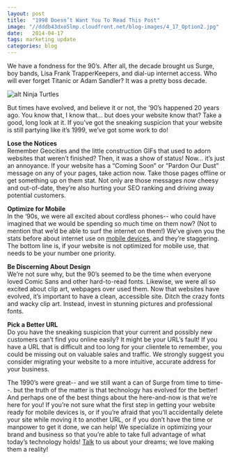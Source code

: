 ```yaml
---
layout: post
title:  "1998 Doesn’t Want You To Read This Post"
image: "//dddb43dxo5lmp.cloudfront.net/blog-images/4_17_Option2.jpg"
date:   2014-04-17
tags: marketing update
categories: blog
---
```


We have a fondness for the 90’s. After all, the decade brought us Surge, boy bands, Lisa Frank TrapperKeepers, and dial-up internet access. Who will ever forget Titanic or Adam Sandler?  It was a pretty boss decade. 

![alt Ninja Turtles](//dddb43dxo5lmp.cloudfront.net/blog-images/ninjaturtle.gif "Ninja Turtles")

But times have evolved, and believe it or not, the ‘90’s happened 20 years ago. You know that, I know that… but does your website know that? Take a good, long look at it. If you’ve got the sneaking suspicion that your website is still partying like it’s 1999, we’ve got some work to do!
 
**Lose the Notices**<br>
Remember Geocities and the little construction GIFs that used to adorn websites that weren’t finished? Then, it was a show of status! Now… it’s just an annoyance. If your website has a “Coming Soon” or “Pardon Our Dust” message on any of your pages, take action now. Take those pages offline or get something up on them stat. Not only are those messages now cheesy and out-of-date, they’re also hurting your SEO ranking and driving away potential customers. 

**Optimize for Mobile**<br>
In the ‘90s, we were all excited about cordless phones-- who could have imagined that we would be spending so much time on them now?  (Not to mention that we’d be able to surf the internet on them!) We’ve given you the stats before about internet use on [mobile devices](http://www.goinfinitus.com/myposts/stop-ignoring-your-customers), and they’re staggering. The bottom line is, if your website is not optimized for mobile use, that needs to be your number one priority. 

**Be Discerning About Design**<br>
We’re not sure why, but the 90’s seemed to be the time when everyone loved Comic Sans and other hard-to-read fonts. Likewise, we were all so excited about clip art, webpages over used them. Now that websites have evolved, it’s important to have a clean, accessible site. Ditch the crazy fonts and wacky clip art. Instead, invest in stunning pictures and professional fonts.

**Pick a Better URL**<br>
Do you have the sneaking suspicion that your current and possibly new customers can’t find you online easily? It might be your URL’s fault! If you have a URL that is difficult and too long for your clientele to remember, you could be missing out on valuable sales and traffic. We strongly suggest you consider migrating your website to a more intuitive, accurate address for your business.

The 1990’s were great-- and we still want a can of Surge from time to time--. but the truth of the matter is that technology has evolved for the better! And perhaps one of the best things about the here-and-now is that we’re here for you! If you’re not sure what the first step in getting your website ready for mobile devices is, or if you’re afraid that you’ll accidentally delete your site while moving it to another URL, or if you don’t have the time or manpower to get it done, we can help! We specialize in optimizing your brand and business so that you’re able to take full advantage of what today’s technology holds! [Talk](http://www.goinfinitus.com/contact) to us about your dreams; we love making them a reality!


